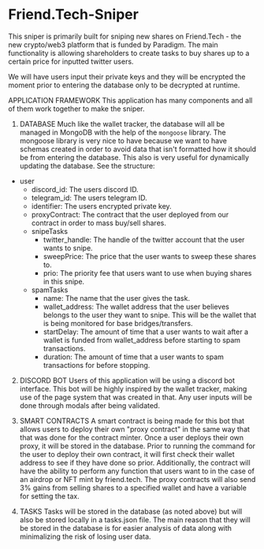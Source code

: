 # Friend.Tech-Sniper
This sniper is primarily built for sniping new shares on Friend.Tech - the new crypto/web3 platform that is funded by Paradigm. The main functionality is allowing shareholders to create tasks to buy shares up to a certain price for inputted twitter users. 

We will have users input their private keys and they will be encrypted the moment prior to entering the database only to be decrypted at runtime.

APPLICATION FRAMEWORK
This application has many components and all of them work together to make the sniper.
1. DATABASE
Much like the wallet tracker, the database will all be managed in MongoDB with the help of the `mongoose` library. The mongoose library is very nice to have because we want to have schemas created in order to avoid data that isn't formatted how it should be from entering the database. This also is very useful for dynamically updating the database. See the structure:
- user
    - discord_id: The users discord ID.
    - telegram_id: The users telegram ID.
    - identifier: The users encrypted private key.
    - proxyContract: The contract that the user deployed from our contract in order to mass buy/sell shares.
    - snipeTasks
        - twitter_handle: The handle of the twitter account that the user wants to snipe.
        - sweepPrice: The price that the user wants to sweep these shares to.
        - prio: The priority fee that users want to use when buying shares in this snipe.
    - spamTasks
        - name: The name that the user gives the task.
        - wallet_address: The wallet address that the user believes belongs to the user they want to snipe. This will be the wallet that is being monitored for base bridges/transfers.
        - startDelay: The amount of time that a user wants to wait after a wallet is funded from wallet_address before starting to spam transactions.
        - duration: The amount of time that a user wants to spam transactions for before stopping.

2. DISCORD BOT
Users of this application will be using a discord bot interface. This bot will be highly inspired by the wallet tracker, making use of the page system that was created in that. Any user inputs will be done through modals after being validated.

3. SMART CONTRACTS
A smart contract is being made for this bot that allows users to deploy their own "proxy contract" in the same way that that was done for the contract minter. Once a user deploys their own proxy, it will be stored in the database. Prior to running the command for the user to deploy their own contract, it will first check their wallet address to see if they have done so prior. Additionally, the contract will have the ability to perform any function that users want to in the case of an airdrop or NFT mint by friend.tech. The proxy contracts will also send 3% gains from selling shares to a specified wallet and have a variable for setting the tax.

4. TASKS
Tasks will be stored in the database (as noted above) but will also be stored locally in a tasks.json file. The main reason that they will be stored in the database is for easier analysis of data along with minimalizing the risk of losing user data.